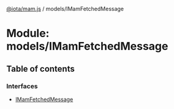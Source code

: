 [@iota/mam.js](../README.md) / models/IMamFetchedMessage

# Module: models/IMamFetchedMessage

## Table of contents

### Interfaces

- [IMamFetchedMessage](../interfaces/models_IMamFetchedMessage.IMamFetchedMessage.md)
